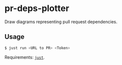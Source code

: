 # pr-deps-plotter

Draw diagrams representing pull request dependencies.

## Usage

```bash
$ just run <URL to PR> <Token>
```

Requirements: [`just`](https://github.com/casey/just).
